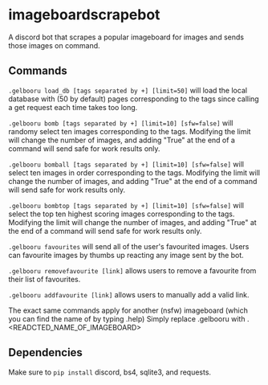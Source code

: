 # imageboardscrapebot
A discord bot that scrapes a popular imageboard for images and sends those images on command. 

## Commands

`.gelbooru load_db [tags separated by +] [limit=50]` will load the local database with (50 by default) pages corresponding to the tags since calling a get request each time takes too long.  

`.gelbooru bomb [tags separated by +] [limit=10] [sfw=false]` will randomy select ten images corresponding to the tags. Modifying the limit will change the number of images, and adding "True" at the end of a command will send safe for work results only. 

`.gelbooru bomball [tags separated by +] [limit=10] [sfw=false]` will select ten images in order corresponding to the tags. Modifying the limit will change the number of images, and adding "True" at the end of a command will send safe for work results only. 

`.gelbooru bombtop [tags separated by +] [limit=10] [sfw=false]` will select the top ten highest scoring images corresponding to the tags. Modifying the limit will change the number of images, and adding "True" at the end of a command will send safe for work results only. 

`.gelbooru favourites` will send all of the user's favourited images. Users can favourite images by thumbs up reacting any image sent by the bot. 

`.gelbooru removefavourite [link]` allows users to remove a favourite from their list of favourites. 

`.gelbooru addfavourite [link]` allows users to manually add a valid link. 

The exact same commands apply for another (nsfw) imageboard (which you can find the name of by typing .help) Simply replace .gelbooru with .<READCTED_NAME_OF_IMAGEBOARD> 

## Dependencies 
Make sure to `pip install` discord, bs4, sqlite3, and requests. 
